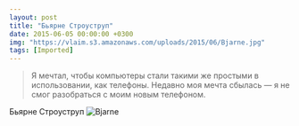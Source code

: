 ```yaml
---
layout: post
title: "Бьярне Строуструп"
date: 2015-06-05 00:00:00 +0300
img: "https://vlaim.s3.amazonaws.com/uploads/2015/06/Bjarne.jpg"
tags: [Imported]
---
```


> Я мечтал, чтобы компьютеры стали такими же простыми в использовании, как телефоны. Недавно моя мечта сбылась — я не смог разобраться с моим новым телефоном.

Бьярне Строуструп
![Bjarne](https://vlaim.s3.amazonaws.com/uploads/2015/06/Bjarne.jpg)